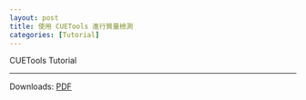 ```yaml
---
layout: post
title: 使用 CUETools 進行質量檢測
categories: [Tutorial]
---
```

CUETools Tutorial

----

Downloads: [PDF][PDF]

[PDF]: https://raw.githubusercontent.com/YohaneWW/maples/master/assets/CUEToolsTutorial.pdf